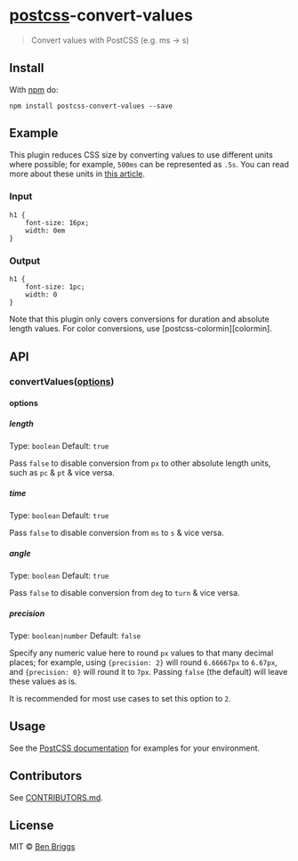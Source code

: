 [postcss](https://github.com/postcss/postcss)-convert-values
============================================================

> Convert values with PostCSS (e.g. ms -&gt; s)

Install
-------

With [npm](https://npmjs.org/package/postcss-convert-values) do:

    npm install postcss-convert-values --save

Example
-------

This plugin reduces CSS size by converting values to use different units where possible; for example, `500ms` can be represented as `.5s`. You can read more about these units in [this article](https://css-tricks.com/the-lengths-of-css/).

### Input

    h1 {
        font-size: 16px;
        width: 0em
    }

### Output

    h1 {
        font-size: 1pc;
        width: 0
    }

Note that this plugin only covers conversions for duration and absolute length values. For color conversions, use \[postcss-colormin\]\[colormin\].

API
---

### convertValues([options](#options))

#### options

##### length

Type: `boolean` Default: `true`

Pass `false` to disable conversion from `px` to other absolute length units, such as `pc` & `pt` & vice versa.

##### time

Type: `boolean` Default: `true`

Pass `false` to disable conversion from `ms` to `s` & vice versa.

##### angle

Type: `boolean` Default: `true`

Pass `false` to disable conversion from `deg` to `turn` & vice versa.

##### precision

Type: `boolean|number` Default: `false`

Specify any numeric value here to round `px` values to that many decimal places; for example, using `{precision: 2}` will round `6.66667px` to `6.67px`, and `{precision: 0}` will round it to `7px`. Passing `false` (the default) will leave these values as is.

It is recommended for most use cases to set this option to `2`.

Usage
-----

See the [PostCSS documentation](https://github.com/postcss/postcss#usage) for examples for your environment.

Contributors
------------

See [CONTRIBUTORS.md](https://github.com/cssnano/cssnano/blob/master/CONTRIBUTORS.md).

License
-------

MIT © [Ben Briggs](http://beneb.info)
